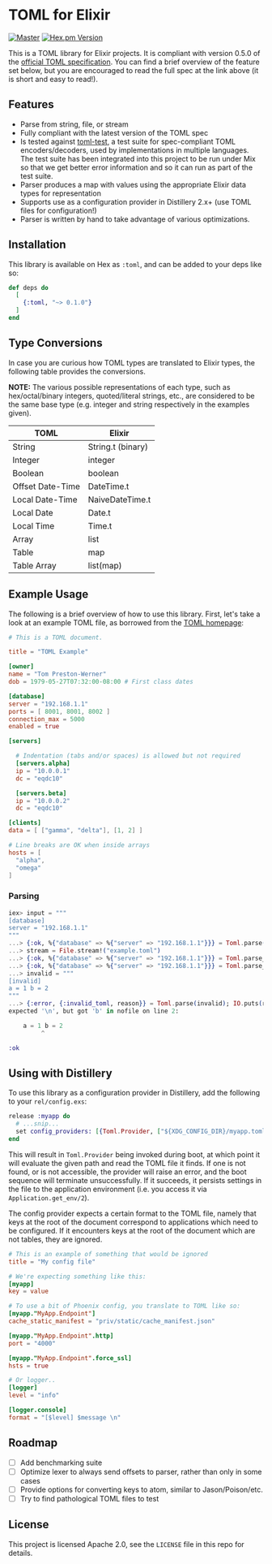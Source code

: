 # TOML for Elixir

[![Master](https://travis-ci.org/bitwalker/toml-elixir.svg?branch=master)](https://travis-ci.org/bitwalker/toml-elixir)
[![Hex.pm Version](http://img.shields.io/hexpm/v/toml-elixir.svg?style=flat)](https://hex.pm/packages/toml-elixir)

This is a TOML library for Elixir projects. It is compliant with version 0.5.0 of the
[official TOML specification](https://github.com/toml-lang/toml). You can find a
brief overview of the feature set below, but you are encouraged to read the full
spec at the link above (it is short and easy to read!).

## Features

- Parse from string, file, or stream
- Fully compliant with the latest version of the TOML spec
- Is tested against [toml-test](https://github.com/BurntSushi/toml-test), a test
  suite for spec-compliant TOML encoders/decoders, used by implementations in
  multiple languages. The test suite has been integrated into this project to be
  run under Mix so that we get better error information and so it can run as
  part of the test suite.
- Parser produces a map with values using the appropriate Elixir data types for
  representation
- Supports use as a configuration provider in Distillery 2.x+ (use TOML
  files for configuration!)
- Parser is written by hand to take advantage of various optimizations.

## Installation

This library is available on Hex as `:toml`, and can be added to your deps like so:

```elixir
def deps do
  [
    {:toml, "~> 0.1.0"}
  ]
end
```

## Type Conversions

In case you are curious how TOML types are translated to Elixir types, the
following table provides the conversions.

**NOTE:** The various possible representations of each type, such as
hex/octal/binary integers, quoted/literal strings, etc., are considered to be
the same base type (e.g. integer and string respectively in the examples given).

| TOML | Elixir |
|-------|-------|
| String | String.t (binary) |
| Integer | integer |
| Boolean | boolean |
| Offset Date-Time | DateTime.t |
| Local Date-Time | NaiveDateTime.t |
| Local Date | Date.t |
| Local Time | Time.t |
| Array | list |
| Table | map |
| Table Array | list(map) |

## Example Usage

The following is a brief overview of how to use this library. First, let's take
a look at an example TOML file, as borrowed from the [TOML
homepage](https://github.com/toml-lang/toml):

``` toml
# This is a TOML document.

title = "TOML Example"

[owner]
name = "Tom Preston-Werner"
dob = 1979-05-27T07:32:00-08:00 # First class dates

[database]
server = "192.168.1.1"
ports = [ 8001, 8001, 8002 ]
connection_max = 5000
enabled = true

[servers]

  # Indentation (tabs and/or spaces) is allowed but not required
  [servers.alpha]
  ip = "10.0.0.1"
  dc = "eqdc10"

  [servers.beta]
  ip = "10.0.0.2"
  dc = "eqdc10"

[clients]
data = [ ["gamma", "delta"], [1, 2] ]

# Line breaks are OK when inside arrays
hosts = [
  "alpha",
  "omega"
]
```

### Parsing

```elixir
iex> input = """
[database]
server = "192.168.1.1"
"""
...> {:ok, %{"database" => %{"server" => "192.168.1.1"}}} = Toml.parse(input)
...> stream = File.stream!("example.toml")
...> {:ok, %{"database" => %{"server" => "192.168.1.1"}}} = Toml.parse_stream(stream)
...> {:ok, %{"database" => %{"server" => "192.168.1.1"}}} = Toml.parse_file("example.toml")
...> invalid = """
[invalid]
a = 1 b = 2
"""
...> {:error, {:invalid_toml, reason}} = Toml.parse(invalid); IO.puts(reason)
expected '\n', but got 'b' in nofile on line 2:

    a = 1 b = 2
         ^

:ok
```

## Using with Distillery

To use this library as a configuration provider in Distillery, add the following
to your `rel/config.exs`:

``` elixir
release :myapp do
  # ...snip...
  set config_providers: [{Toml.Provider, ["${XDG_CONFIG_DIR}/myapp.toml"]}]
end
```

This will result in `Toml.Provider` being invoked during boot, at which point it
will evaluate the given path and read the TOML file it finds. If one is not
found, or is not accessible, the provider will raise an error, and the boot
sequence will terminate unsuccessfully. If it succeeds, it persists settings in
the file to the application environment (i.e. you access it via
`Application.get_env/2`).

The config provider expects a certain format to the TOML file, namely that keys
at the root of the document correspond to applications which need to be configured.
If it encounters keys at the root of the document which are not tables, they are ignored.

``` toml
# This is an example of something that would be ignored
title = "My config file"

# We're expecting something like this:
[myapp]
key = value

# To use a bit of Phoenix config, you translate to TOML like so:
[myapp."MyApp.Endpoint"]
cache_static_manifest = "priv/static/cache_manifest.json"

[myapp."MyApp.Endpoint".http]
port = "4000"

[myapp."MyApp.Endpoint".force_ssl]
hsts = true

# Or logger..
[logger]
level = "info"

[logger.console]
format = "[$level] $message \n"
```

## Roadmap

- [ ] Add benchmarking suite
- [ ] Optimize lexer to always send offsets to parser, rather than only in some cases
- [ ] Provide options for converting keys to atom, similar to Jason/Poison/etc.
- [ ] Try to find pathological TOML files to test

## License

This project is licensed Apache 2.0, see the `LICENSE` file in this repo for details.
